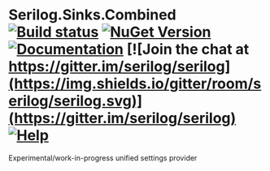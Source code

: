 # Serilog.Sinks.Combined [![Build status](https://ci.appveyor.com/api/projects/status/pc4m0j7d65xmqpxq?svg=true)](https://ci.appveyor.com/project/serilog/serilog-settings-combined) [![NuGet Version](http://img.shields.io/nuget/v/Serilog.Sinks.Combined.svg?style=flat)](https://www.nuget.org/packages/Serilog.Sinks.Combined/) [![Documentation](https://img.shields.io/badge/docs-wiki-yellow.svg)](https://github.com/serilog/serilog/wiki) [![Join the chat at https://gitter.im/serilog/serilog](https://img.shields.io/gitter/room/serilog/serilog.svg)](https://gitter.im/serilog/serilog) [![Help](https://img.shields.io/badge/stackoverflow-serilog-orange.svg)](http://stackoverflow.com/questions/tagged/serilog)

Experimental/work-in-progress unified settings provider
